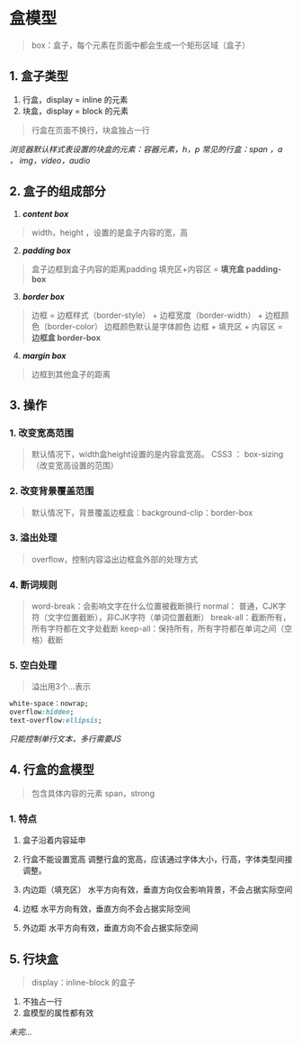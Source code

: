 # 盒模型

> box：盒子，每个元素在页面中都会生成一个矩形区域（盒子）

## 1. 盒子类型

1. 行盒，display = inline 的元素
2. 块盒，display = block 的元素

> 行盒在页面不换行，块盒独占一行

*浏览器默认样式表设置的块盒的元素：容器元素，h，p*
*常见的行盒：span ，a ， img，video，audio*

## 2. 盒子的组成部分

1. ***content box***

> width，height ，设置的是盒子内容的宽，高

2. ***padding box***

> 盒子边框到盒子内容的距离padding
> 填充区+内容区 = **填充盒 padding-box**

3. ***border box***

> 边框 = 边框样式（border-style） + 边框宽度（border-width） + 边框颜色（border-color）
> 边框颜色默认是字体颜色
> 边框 + 填充区 + 内容区 = **边框盒 border-box**

4. ***margin box***

> 边框到其他盒子的距离

## 3. 操作
### 1. 改变宽高范围

> 默认情况下，width盒height设置的是内容盒宽高。
> CSS3 ： box-sizing（改变宽高设置的范围）

### 2. 改变背景覆盖范围

> 默认情况下，背景覆盖边框盒：background-clip：border-box

### 3. 溢出处理

> overflow，控制内容溢出边框盒外部的处理方式

### 4. 断词规则

> word-break：会影响文字在什么位置被截断换行
> normal： 普通，CJK字符（文字位置截断），非CJK字符（单词位置截断）
> break-all：截断所有，所有字符都在文字处截断
> keep-all：保持所有，所有字符都在单词之间（空格）截断

### 5. 空白处理

> 溢出用3个...表示

```css
white-space：nowrap;
overflow:hidden;
text-overflow:ellipsis;
```

*只能控制单行文本，多行需要JS*

## 4. 行盒的盒模型

> 包含具体内容的元素 span，strong

### 1. 特点

1. 盒子沿着内容延申
2. 行盒不能设置宽高
调整行盒的宽高，应该通过字体大小，行高，字体类型间接调整。

3. 内边距（填充区）
水平方向有效，垂直方向仅会影响背景，不会占据实际空间

4. 边框
水平方向有效，垂直方向不会占据实际空间

5. 外边距
水平方向有效，垂直方向不会占据实际空间

## 5. 行块盒

> display：inline-block 的盒子
1. 不独占一行
2. 盒模型的属性都有效

*未完...*